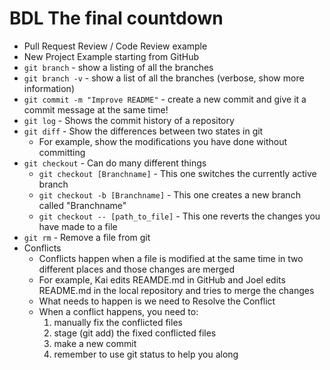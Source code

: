 # BDL The final countdown
- Pull Request Review / Code Review example
- New Project Example starting from GitHub
- `git branch` - show a listing of all the branches
- `git branch -v` - show a list of all the branches (verbose, show more information)
- `git commit -m "Improve README"` - create a new commit and give it a commit message at the same time!
- `git log` - Shows the commit history of a repository
- `git diff` - Show the differences between two states in git
    - For example, show the modifications you have done without committing
- `git checkout` - Can do many different things
    - `git checkout [Branchname]` - This one switches the currently active branch
    - `git checkout -b [Branchname]` - This one creates a new branch called "Branchname"
    - `git checkout -- [path_to_file]` - This one reverts the changes you have made to a file
- `git rm` - Remove a file from git
- Conflicts
    - Conflicts happen when a file is modified at the same time in two different places and those changes are merged
    - For example, Kai edits REAMDE.md in GitHub and Joel edits README.md in the local repository and tries to merge the changes
    - What needs to happen is we need to Resolve the Conflict
    - When a conflict happens, you need to:
        1. manually fix the conflicted files
        2. stage (git add) the fixed conflicted files
        3. make a new commit
        4. remember to use git status to help you along